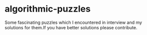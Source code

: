 # algorithmic-puzzles
Some fascinating puzzles which I encountered in interview and my solutions for them.If you have better solutions please contribute.

